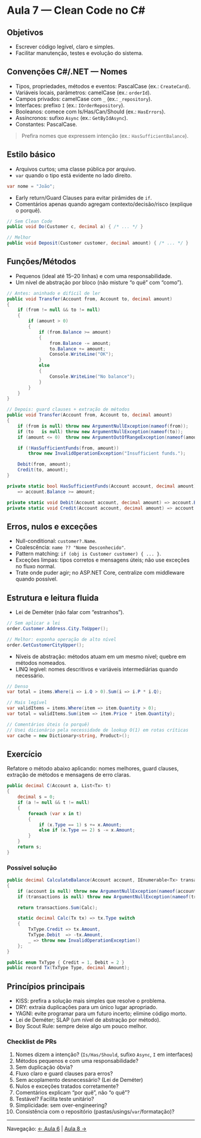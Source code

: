 # Aula 7 — Clean Code no C#

## Objetivos
- Escrever código legível, claro e simples.
- Facilitar manutenção, testes e evolução do sistema.

## Convenções C#/.NET — Nomes
- Tipos, propriedades, métodos e eventos: PascalCase (ex.: `CreateCard`).
- Variáveis locais, parâmetros: camelCase (ex.: `orderId`).
- Campos privados: camelCase com `_` (ex.: `_repository`).
- Interfaces: prefixo `I` (ex.: `IOrderRepository`).
- Booleanos: comece com Is/Has/Can/Should (ex.: `HasErrors`).
- Assíncronos: sufixo `Async` (ex.: `GetByIdAsync`).
- Constantes: PascalCase.

> Prefira nomes que expressem intenção (ex.: `HasSufficientBalance`).

## Estilo básico
- Arquivos curtos; uma classe pública por arquivo.
- `var` quando o tipo está evidente no lado direito.

```csharp
var nome = "João";
```

- Early return/Guard Clauses para evitar pirâmides de `if`.
- Comentários apenas quando agregam contexto/decisão/risco (explique o porquê).

```csharp
// Sem Clean Code
public void Do(Customer c, decimal a) { /* ... */ }

// Melhor
public void Deposit(Customer customer, decimal amount) { /* ... */ }
```

## Funções/Métodos
- Pequenos (ideal até 15–20 linhas) e com uma responsabilidade.
- Um nível de abstração por bloco (não misture “o quê” com “como”).

```csharp
// Antes: aninhado e difícil de ler
public void Transfer(Account from, Account to, decimal amount)
{
    if (from != null && to != null)
    {
        if (amount > 0)
        {
            if (from.Balance >= amount)
            {
                from.Balance -= amount;
                to.Balance += amount;
                Console.WriteLine("OK");
            }
            else
            {
                Console.WriteLine("No balance");
            }
        }
    }
}

// Depois: guard clauses + extração de métodos
public void Transfer(Account from, Account to, decimal amount)
{
    if (from is null) throw new ArgumentNullException(nameof(from));
    if (to   is null) throw new ArgumentNullException(nameof(to));
    if (amount <= 0)  throw new ArgumentOutOfRangeException(nameof(amount));

    if (!HasSufficientFunds(from, amount))
        throw new InvalidOperationException("Insufficient funds.");

    Debit(from, amount);
    Credit(to, amount);
}

private static bool HasSufficientFunds(Account account, decimal amount)
    => account.Balance >= amount;

private static void Debit(Account account, decimal amount) => account.Balance -= amount;
private static void Credit(Account account, decimal amount) => account.Balance += amount;
```

## Erros, nulos e exceções
- Null-conditional: `customer?.Name`.
- Coalescência: `name ?? "Nome Desconhecido"`.
- Pattern matching: `if (obj is Customer customer) { ... }`.
- Exceções limpas: tipos corretos e mensagens úteis; não use exceções no fluxo normal.
- Trate onde puder agir; no ASP.NET Core, centralize com middleware quando possível.

## Estrutura e leitura fluida
- Lei de Deméter (não falar com “estranhos”).

```csharp
// Sem aplicar a lei
order.Customer.Address.City.ToUpper();

// Melhor: exponha operação de alto nível
order.GetCustomerCityUpper();
```

- Níveis de abstração: métodos atuam em um mesmo nível; quebre em métodos nomeados.
- LINQ legível: nomes descritivos e variáveis intermediárias quando necessário.

```csharp
// Denso
var total = items.Where(i => i.Q > 0).Sum(i => i.P * i.Q);

// Mais legível
var validItems = items.Where(item => item.Quantity > 0);
var total = validItems.Sum(item => item.Price * item.Quantity);
```

```csharp
// Comentários úteis (o porquê)
// Usei dicionário pela necessidade de lookup O(1) em rotas críticas
var cache = new Dictionary<string, Product>();
```

## Exercício
Refatore o método abaixo aplicando: nomes melhores, guard clauses, extração de métodos e mensagens de erro claras.

```csharp
public decimal C(Account a, List<Tx> t)
{
    decimal s = 0;
    if (a != null && t != null)
    {
        foreach (var x in t)
        {
            if (x.Type == 1) s += x.Amount;
            else if (x.Type == 2) s -= x.Amount;
        }
    }
    return s;
}
```

### Possível solução
```csharp
public decimal CalculateBalance(Account account, IEnumerable<Tx> transactions)
{
    if (account is null) throw new ArgumentNullException(nameof(account));
    if (transactions is null) throw new ArgumentNullException(nameof(transactions));

    return transactions.Sum(Calc);

    static decimal Calc(Tx tx) => tx.Type switch
    {
        TxType.Credit => tx.Amount,
        TxType.Debit  => -tx.Amount,
        _ => throw new InvalidOperationException()
    };
}

public enum TxType { Credit = 1, Debit = 2 }
public record Tx(TxType Type, decimal Amount);
```

## Princípios principais
- KISS: prefira a solução mais simples que resolve o problema.
- DRY: extraia duplicações para um único lugar apropriado.
- YAGNI: evite programar para um futuro incerto; elimine código morto.
- Lei de Deméter; SLAP (um nível de abstração por método).
- Boy Scout Rule: sempre deixe algo um pouco melhor.

### Checklist de PRs
1) Nomes dizem a intenção? (`Is/Has/Should`, sufixo `Async`, `I` em interfaces)
2) Métodos pequenos e com uma responsabilidade?
3) Sem duplicação óbvia?
4) Fluxo claro e guard clauses para erros?
5) Sem acoplamento desnecessário? (Lei de Deméter)
6) Nulos e exceções tratados corretamente?
7) Comentários explicam “por quê”, não “o quê”?
8) Testável? Facilita teste unitário?
9) Simplicidade: sem over-engineering?
10) Consistência com o repositório (pastas/usings/`var`/formatação)?

---
Navegação: [← Aula 6](Aula-6.md) | [Aula 8 →](Aula-8.md)
